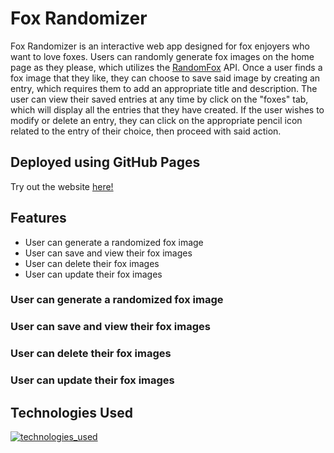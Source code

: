 # Fox Randomizer

Fox Randomizer is an interactive web app designed for fox enjoyers who want to love foxes. Users can randomly generate fox images on the home page as they please, which utilizes the [RandomFox](https://randomfox.ca/floof/) API. Once a user finds a fox image that they like, they can choose to save said image by creating an entry, which requires them to add an appropriate title and description. The user can view their saved entries at any time by click on the "foxes" tab, which will display all the entries that they have created. If the user wishes to modify or delete an entry, they can click on the appropriate pencil icon related to the entry of their choice, then proceed with said action. 

## Deployed using GitHub Pages
Try out the website [here!](https://mitchellmaliglig.github.io/Fox-Randomizer/)

## Features
- User can generate a randomized fox image
- User can save and view their fox images
- User can delete their fox images
- User can update their fox images

### User can generate a randomized fox image

### User can save and view their fox images

### User can delete their fox images

### User can update their fox images

## Technologies Used
[![technologies_used](https://skillicons.dev/icons?i=ts,html,css,vscode)](https://skillicons.dev)

